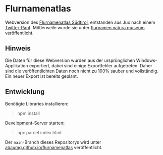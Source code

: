 # Flurnamenatlas

Webversion des [Flurnamenatlas Südtirol](https://www.flurnamen.naturmuseum.scientificnet.org/), entstanden aus Jux nach einem [Twitter-Rant](https://twitter.com/bmgnrs/status/1422975066090971138). Mittlerweile wurde sie unter [flurnamen.natura.museum](https://flurnamen.natura.museum) veröffentlicht.

## Hinweis
Die Daten für diese Webversion wurden aus der ursprünglichen Windows-Applikation exportiert, dabei sind einige Exportfehler aufgetreten. Daher sind die veröffentlichten Daten noch nicht zu 100% sauber und vollständig. Ein neuer Export ist bereits geplant.

## Entwicklung
Benötigte Libraries installieren:
> npm install

Development-Server starten:
> npx parcel index.html

Der `main`-Branch dieses Repositorys wird unter [abaumg.github.io/flurnamenatlas](https://abaumg.github.io/flurnamenatlas) veröffentlicht.